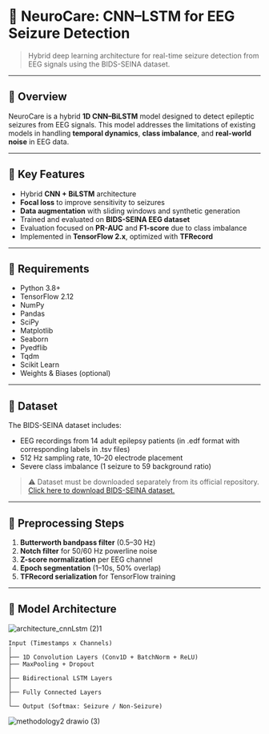 # 🧠 NeuroCare: CNN–LSTM for EEG Seizure Detection

> Hybrid deep learning architecture for real-time seizure detection from EEG signals using the BIDS-SEINA dataset.

---

## 📌 Overview

NeuroCare is a hybrid **1D CNN–BiLSTM** model designed to detect epileptic seizures from EEG signals. This model addresses the limitations of existing models in handling **temporal dynamics**, **class imbalance**, and **real-world noise** in EEG data.

---

## 🧪 Key Features

- Hybrid **CNN + BiLSTM** architecture
- **Focal loss** to improve sensitivity to seizures
- **Data augmentation** with sliding windows and synthetic generation
- Trained and evaluated on **BIDS-SEINA EEG dataset**
- Evaluation focused on **PR-AUC** and **F1-score** due to class imbalance
- Implemented in **TensorFlow 2.x**, optimized with **TFRecord**

---

## 🧰 Requirements

- Python 3.8+
- TensorFlow 2.12
- NumPy
- Pandas
- SciPy
- Matplotlib
- Seaborn
- Pyedflib
- Tqdm
- Scikit Learn
- Weights & Biases (optional)

---

## 🧬 Dataset

The BIDS-SEINA dataset includes:
- EEG recordings from 14 adult epilepsy patients (in .edf format with corresponding labels in .tsv files)
- 512 Hz sampling rate, 10–20 electrode placement
- Severe class imbalance (1 seizure to 59 background ratio)

> ⚠️ Dataset must be downloaded separately from its official repository.[ Click here to download BIDS-SEINA dataset.](https://paperswithcode.com/dataset/bids-siena-scalp-eeg-database)

---

## 🧼 Preprocessing Steps

1. **Butterworth bandpass filter** (0.5–30 Hz)
2. **Notch filter** for 50/60 Hz powerline noise
3. **Z-score normalization** per EEG channel
4. **Epoch segmentation** (1–10s, 50% overlap)
5. **TFRecord serialization** for TensorFlow training

---

## 🧠 Model Architecture

![architecture_cnnLstm (2)1](https://github.com/user-attachments/assets/1bf9a644-ff76-4578-8810-33872243a927)
```text
Input (Timestamps x Channels)
│
├── 1D Convolution Layers (Conv1D + BatchNorm + ReLU)
├── MaxPooling + Dropout
│
├── Bidirectional LSTM Layers
│
├── Fully Connected Layers
│
└── Output (Softmax: Seizure / Non-Seizure)
```
![methodology2 drawio (3)](https://github.com/user-attachments/assets/9a8d2249-141c-4224-9b51-ffe542f53d9b)

